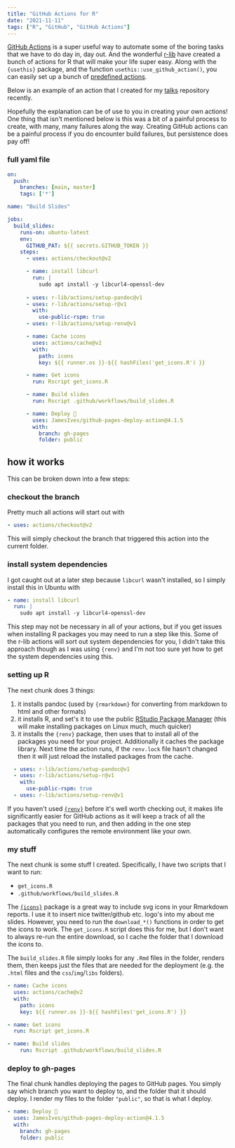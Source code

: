 ```yaml
---
title: "GitHub Actions for R"
date: "2021-11-11"
tags: ["R", "GitHub", "GitHub Actions"]
---
```


[GitHub Actions](https://github.com/features/actions) is a super useful way to automate some of the boring tasks that
we have to do day in, day out. And the wonderful [r-lib](https://github.com/r-lib) have created a bunch of actions for
R that will make your life super easy. Along with the `{usethis}` package, and the function
`usethis::use_github_action()`, you can easily set up a bunch of
[predefined actions](https://github.com/r-lib/actions/tree/master/examples).

Below is an example of an action that I created for my [talks](https://github.com/tomjemmett/talks) repository recently.

Hopefully the explanation can be of use to you in creating your own actions! One thing that isn't mentioned below is
this was a bit of a painful process to create, with many, many failures along the way. Creating GitHub actions can be a
painful process if you do encounter build failures, but persistence does pay off!

### full yaml file

``` yaml
on:
  push:
    branches: [main, master]
    tags: ['*']

name: "Build Slides"

jobs:
  build_slides:
    runs-on: ubuntu-latest
    env:
      GITHUB_PAT: ${{ secrets.GITHUB_TOKEN }}
    steps:
      - uses: actions/checkout@v2

      - name: install libcurl
        run: |
          sudo apt install -y libcurl4-openssl-dev
          
      - uses: r-lib/actions/setup-pandoc@v1
      - uses: r-lib/actions/setup-r@v1
        with:
          use-public-rspm: true
      - uses: r-lib/actions/setup-renv@v1

      - name: Cache icons
        uses: actions/cache@v2
        with:
          path: icons
          key: ${{ runner.os }}-${{ hashFiles('get_icons.R') }}

      - name: Get icons
        run: Rscript get_icons.R

      - name: Build slides
        run: Rscript .github/workflows/build_slides.R

      - name: Deploy 🚀
        uses: JamesIves/github-pages-deploy-action@4.1.5
        with:
          branch: gh-pages
          folder: public
```

## how it works

This can be broken down into a few steps:

### checkout the branch

Pretty much all actions will start out with

``` yaml
- uses: actions/checkout@v2
```

This will simply checkout the branch that triggered this action into the current folder.

### install system dependencies

I got caught out at a later step because `libcurl` wasn't installed, so I simply install this in Ubuntu with

``` yaml
- name: install libcurl
  run: |
    sudo apt install -y libcurl4-openssl-dev
```

This step may not be necessary in all of your actions, but if you get issues when installing R packages you may need
to run a step like this. Some of the r-lib actions will sort out system dependencies for you, I didn't take this
approach though as I was using `{renv}` and I'm not too sure yet how to get the system dependencies using this.

### setting up R

The next chunk does 3 things:

1) it installs pandoc (used by `{rmarkdown}` for converting from markdown to html and other formats)
2) it installs R, and set's it to use the public [RStudio Package Manager](https://packagemanager.rstudio.com/client/)
(this will make installing packages on Linux much, much quicker)
3) it installs the `{renv}` package, then uses that to install all of the packages you need for your project.
Additionally it caches the package library. Next time the action runs, if the `renv.lock` file hasn't changed then it
will just reload the installed packages from the cache.

``` yaml
  - uses: r-lib/actions/setup-pandoc@v1
  - uses: r-lib/actions/setup-r@v1
    with:
      use-public-rspm: true
  - uses: r-lib/actions/setup-renv@v1
```

If you haven't used [`{renv}`](https://github.com/rstudio/renv) before it's well worth checking out, it makes life
significantly easier for GitHub actions as it will keep a track of all the packages that you need to run, and then
adding in the one step automatically configures the remote environment like your own.

### my stuff

The next chunk is some stuff I created. Specifically, I have two scripts that I want to run:

* `get_icons.R`
* `.github/workflows/build_slides.R`

The [`{icons}`](https://github.com/mitchelloharawild/icons) package is a great way to include svg icons in your
Rmarkdown reports. I use it to insert nice twitter/github etc. logo's into my about me slides. However, you need to
run the `download_*()` functions in order to get the icons to work. The `get_icons.R` script does this for me, but I
don't want to always re-run the entire download, so I cache the folder that I download the icons to.

The `build_slides.R` file simply looks for any `.Rmd` files in the folder, renders them, then keeps just the files that
are needed for the deployment (e.g. the `.html` files and the `css`/`img`/`libs` folders).

``` yaml
- name: Cache icons
  uses: actions/cache@v2
  with:
    path: icons
    key: ${{ runner.os }}-${{ hashFiles('get_icons.R') }}

- name: Get icons
  run: Rscript get_icons.R

- name: Build slides
    run: Rscript .github/workflows/build_slides.R
```

### deploy to gh-pages

The final chunk handles deploying the pages to GitHub pages. You simply say which branch you want to deploy to, and the
folder that it should deploy. I render my files to the folder `"public"`, so that is what I deploy.

``` yaml
- name: Deploy 🚀
  uses: JamesIves/github-pages-deploy-action@4.1.5
  with:
    branch: gh-pages
    folder: public
```

